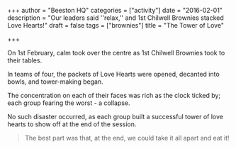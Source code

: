 +++
author = "Beeston HQ"
categories = ["activity"]
date = "2016-02-01"
description = "Our leaders said ''relax,'' and 1st Chilwell Brownies stacked Love Hearts!"
draft = false
tags = ["brownies"]
title = "The Tower of Love"

+++

On 1st February, calm took over the centre as 1st Chilwell Brownies took to their tables.

In teams of four, the packets of Love Hearts were opened, decanted into bowls, and tower-making began.

The concentration on each of their faces was rich as the clock ticked by; each group fearing the worst - a collapse.

No such disaster occurred, as each group built a successful tower of love hearts to show off at the end of the session.

> The best part was that, at the end, we could take it all apart and eat it!